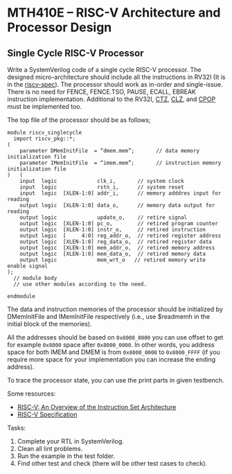# MTH410E – RISC-V Architecture and Processor Design

## Single Cycle RISC-V Processor

Write a SystemVerilog code of a single cycle RISC-V processor. The designed micro-architecture should include all the instructions in RV32I (It is in the [riscv-spec](https://github.com/riscv/riscv-isa-manual/releases/download/riscv-isa-release-bb8b912-2025-03-21/riscv-unprivileged.pdf)). The processor should work as in-order and single-issue. There is no need for FENCE, FENCE.TSO, PAUSE, ECALL, EBREAK instruction implementation. Additional to the RV32I, [CTZ](https://riscv-software-src.github.io/riscv-unified-db/manual/html/isa/isa_20240411/insts/ctz.html), [CLZ](https://riscv-software-src.github.io/riscv-unified-db/manual/html/isa/isa_20240411/insts/clz.html), and [CPOP](https://riscv-software-src.github.io/riscv-unified-db/manual/html/isa/isa_20240411/insts/cpop.html) must be implemented too.

The top file of the processor should be as follows;

```
module riscv_singlecycle
  import riscv_pkg::*;
(
    parameter DMemInitFile  = “dmem.mem”;       // data memory initialization file
    parameter IMemInitFile  = “imem.mem”;       // instruction memory initialization file
)   (
    input  logic             clk_i,       // system clock
    input  logic             rstn_i,      // system reset
    input  logic  [XLEN-1:0] addr_i,      // memory adddres input for reading
    output logic  [XLEN-1:0] data_o,      // memory data output for reading
    output logic             update_o,    // retire signal
    output logic  [XLEN-1:0] pc_o,        // retired program counter
    output logic  [XLEN-1:0] instr_o,     // retired instruction
    output logic  [     4:0] reg_addr_o,  // retired register address
    output logic  [XLEN-1:0] reg_data_o,  // retired register data
    output logic  [XLEN-1:0] mem_addr_o,  // retired memory address
    output logic  [XLEN-1:0] mem_data_o,  // retired memory data
    output logic             mem_wrt_o   // retired memory write enable signal
);
  // module body
  // use other modules according to the need.

endmodule
```

The data and instruction memories of the processor should be initialized by DMemInitFile and  IMemInitFile respectively (i.e., use $readmemh in the initial block of the memories).

All the addresses should be based on `0x8000_0000` you can use offset to get for example `0x8000` space after `0x8000_0000`. In other words, you address space for both IMEM and DMEM is from `0x8000_0000` to `0x8000_FFFF` (if you require more space for your implementation you can increase the ending address).

To trace the processor state, you can use the print parts in given testbench.

Some resources:
- [RISC-V: An Overview of the Instruction Set Architecture](https://web.cecs.pdx.edu/~harry/riscv/RISCV-Summary.pdf)
- [RISC-V Specification](https://github.com/riscv/riscv-isa-manual/releases/download/riscv-isa-release-bb8b912-2025-03-21/riscv-privileged.pdf)


Tasks:

1. Complete your RTL in SystemVerilog.
2. Clean all lint problems.
3. Run the example in the test folder.
4. Find other test and check (there will be other test cases to check).
